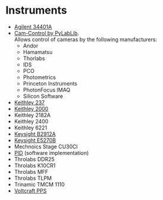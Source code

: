 # Instruments

- [Agilent 34401A](agilent_34401a/agilent_34401a.md)
- [Cam-Control by PyLabLib](cam_control_pylablib/cam_control_pylablib.md).\
   Allows control of cameras by the following manufacturers:
  - Andor
  - Hamamatsu
  - Thorlabs
  - IDS
  - PCO
  - Photometrics
  - Princeton Instruments
  - PhotonFocus IMAQ
  - Silicon Software
- [Keithley 237](keithley_237/keithley_237.md)
- [Keithley 2000](keithley_2000/keithley_2000.md)
- Keithley 2182A
- Keithley 2400
- Keithley 6221
- [Keysight B2912A](keysight_b2912a/keysight_b2912a.md)
- [Keysight E5270B](keysight_e5270b/keysight_e5270b.md)
- Mechnoics Stage CU30Cl
- [PID](pid/pid.md) (software implementation)
- Throlabs DDR25
- Throlabs K10CR1
- Throlabs MFF
- Throlabs TLPM
- Trinamic TMCM 1110
- [Voltcraft PPS](voltcraft_pps/voltcraft_pps.md)


